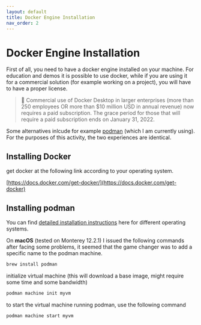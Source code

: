 ```yaml
---
layout: default
title: Docker Engine Installation
nav_order: 2
---
```

# Docker Engine Installation

First of all, you need to have a docker engine installed on your machine.
For education and demos it is possible to use docker, while if you are using it for a commercial solution (for example working on a project), you will have to have a proper license.

> 📖 Commercial use of Docker Desktop in larger enterprises (more than 250 employees OR more than $10 million USD in annual revenue) now requires a paid subscription. The grace period for those that will require a paid subscription ends on January 31, 2022.

Some alternatives inlcude for example [podman](https://podman.io/) (which I am currently using).
For the purposes of this activity, the two experiences are identical.

## Installing Docker

get docker at the following link according to your operating system.

[https://docs.docker.com/get-docker/](https://docs.docker.com/get-docker)

## Installing podman

You can find [detailed installation instructions](https://podman.io/getting-started/installation) here for different operating systems.

On **macOS** (tested on Monterey 12.2.1) I issued the following commands after facing some problems, it seemed that the game changer was to add a specific name to the podman machine.

``` bash
brew install podman
```

initialize virtual machine (this will download a base image, might require some time and some bandwidth)

``` bash
podman machine init myvm
```

to start the virtual machine running podman, use the following command

``` bash
podman machine start myvm
```
